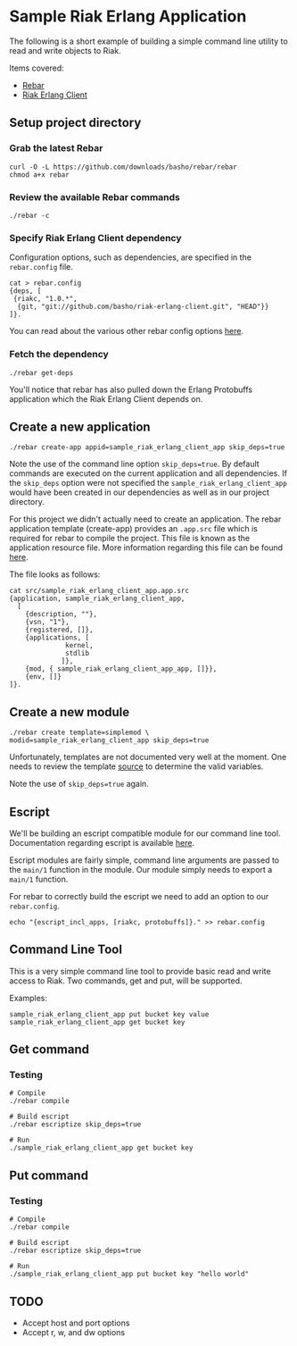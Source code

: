 # Sample Riak Erlang Application

The following is a short example of building a simple command line
utility to read and write objects to Riak.

Items covered:

* [Rebar](https://github.com/basho/rebar)
* [Riak Erlang Client](https://github.com/basho/riak-erlang-client)

## Setup project directory

### Grab the latest Rebar

    curl -O -L https://github.com/downloads/basho/rebar/rebar
    chmod a+x rebar

### Review the available Rebar commands

    ./rebar -c

### Specify Riak Erlang Client dependency

Configuration options, such as dependencies, are specified in the `rebar.config` file.

    cat > rebar.config
    {deps, [
     {riakc, "1.0.*",
      {git, "git://github.com/basho/riak-erlang-client.git", "HEAD"}}
    ]}.

You can read about the various other rebar config options
[here](https://github.com/basho/rebar/blob/master/rebar.config.sample).

### Fetch the dependency

    ./rebar get-deps

You'll notice that rebar has also pulled down the Erlang Protobuffs
application which the Riak Erlang Client depends on.

## Create a new application

    ./rebar create-app appid=sample_riak_erlang_client_app skip_deps=true

Note the use of the command line option `skip_deps=true`. By default
commands are executed on the current application and all
dependencies. If the `skip_deps` option were not specified the
`sample_riak_erlang_client_app` would have been created in our
dependencies as well as in our project directory.

For this project we didn't actually need to create an application. The
rebar application template (create-app) provides an `.app.src` file
which is required for rebar to compile the project. This file is known
as the application resource file. More information regarding this file
can be found
[here](http://www.erlang.org/doc/design_principles/applications.html#appl_res_file).

The file looks as follows:

    cat src/sample_riak_erlang_client_app.app.src 
    {application, sample_riak_erlang_client_app,
      [
        {description, ""},
        {vsn, "1"},
        {registered, []},
        {applications, [
                  kernel,
                  stdlib
                 ]},
        {mod, { sample_riak_erlang_client_app_app, []}},
        {env, []}
    ]}.

## Create a new module

    ./rebar create template=simplemod \
    modid=sample_riak_erlang_client_app skip_deps=true

Unfortunately, templates are not documented very well at the
moment. One needs to review the template
[source](https://github.com/basho/rebar/blob/master/priv/templates/simplemod.template)
to determine the valid variables.

Note the use of `skip_deps=true` again.

## Escript

We'll be building an escript compatible module for our command line
tool. Documentation regarding escript is available
[here](http://www.erlang.org/doc/man/escript.html).

Escript modules are fairly simple, command line arguments are passed to the
`main/1` function in the module. Our module simply needs to export a
`main/1` function.

For rebar to correctly build the escript we need to add an option to
our `rebar.config`.

    echo "{escript_incl_apps, [riakc, protobuffs]}." >> rebar.config

## Command Line Tool

This is a very simple command line tool to provide basic read and
write access to Riak. Two commands, get and put, will be supported.

Examples:

    sample_riak_erlang_client_app put bucket key value
    sample_riak_erlang_client_app get bucket key

## Get command

### Testing

    # Compile
    ./rebar compile

    # Build escript
    ./rebar escriptize skip_deps=true

    # Run
    ./sample_riak_erlang_client_app get bucket key

## Put command

### Testing
    
    # Compile
    ./rebar compile

    # Build escript
    ./rebar escriptize skip_deps=true

    # Run
    ./sample_riak_erlang_client_app put bucket key "hello world"


## TODO

* Accept host and port options
* Accept r, w, and dw options
        
